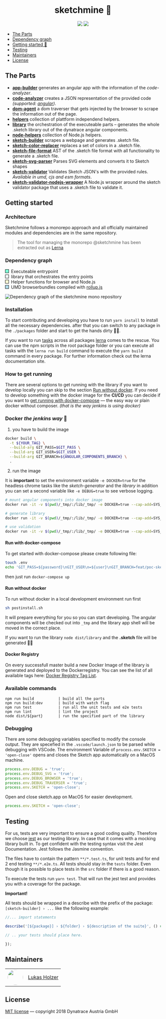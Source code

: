 <h1 align="center">sketchmine 💎</h1>

<p style="text-align: center">
<a href="https://lernajs.io/"><img src="https://img.shields.io/badge/maintained%20with-lerna-cc00ff.svg"></a>
<a href="https://github.com/facebook/jest"><img src="https://img.shields.io/badge/tested_with-jest-99424f.svg"></a>
</p>

* [The Parts](#the-parts)
* [Dependency graph](#dependency-graph)
* [Getting started 🚀](#installation)
* [Testing](#testing)
* [Maintainers](#maintainers)
* [License](#license)

## The Parts

* [**app-builder**](./packages/app-builder/README.md) generates an angular app with the information of the *code-analyzer*.
* [**code-analyzer**](./packages/code-analyzer/README.md) creates a JSON representation of the provided code *(supported: <a href="https://angular.io/">angular</a>)*.
* [**dom-agent**](./packages/dom-agent/README.md) a dom traverser that gets injected by the browser to scrape the information out of the page.
* [**helpers**](./packages/helpers/README.md) collection of plattform independend helpers.
* [**library**](./packages/library/README.md) the orchestration of the executeable parts – generates the whole .sketch library out of the dynatrace angular components.
* [**node-helpers**](./packages/node-helpers/README.md) collection of Node.js helpers.
* [**sketch-builder**](./packages/sketch-builder/README.md) scrapes a webpage and generates .sketch file.
* [**sketch-color-replacer**](./packages/sketch-color-replacer/README.md) replaces a set of colors in a .sketch file.
* [**sketch-file-format**](./packages/sketch-file-format/README.md) AST of the .sketch file format with all functionality to generate a .sketch file.
* [**sketch-svg-parser**](./packages/sketch-svg-parser/README.md) Parses SVG elements and converts it to Sketch shapes
* [**sketch-validator**](./packages/sketch-validator/README.md) Validates Sketch JSON's with the provided rules. *Available in umd, cjs and esm formats*.
* [**sketch-validator-nodejs-wrapper**](./packages/sketch-validator-nodejs-wrapper/README.md) A Node.js wrapper around the sketch validator package that uses a .sketch file to validate it.

## Getting started

### Architecture

Sketchmine follows a monorepo approach and all officially maintained modules and dependencies are in the same repository.

> The tool for managing the monorepo @sketchmine has been extracted out as [Lerna](https://github.com/lerna/lerna)


### Dependency graph

<ul style="list-style-type: none; padding: 0;">
  <li><span style="border: 1px solid black; width: 10px; height: 10px; display: inline-block;  margin-right: 7px; background: #7fffd4"></span>Executeable entrypoint</li>
  <li><span style="border: 1px solid black; width: 10px; height: 10px; display: inline-block;  margin-right: 7px; background: #f0ffff"></span>library that orchestrates the entry points</li>
  <li><span style="border: 1px solid black; width: 10px; height: 10px; display: inline-block;  margin-right: 7px; background: #fafad2"></span>Helper functions for browser and Node.js</li>
  <li><span style="border: 1px solid black; width: 10px; height: 10px; display: inline-block;  margin-right: 7px; background: #add8e6"></span>UMD browserbundles compiled with <a href="https://rollupjs.org/guide/en">rollup.js</a></li>
</ul>

![Dependency graph of the sketchmine mono repository](https://dt-cdn.net/images/dependency-graph-3920-82e93eaddf.png)


### Installation

To start contributing and developing you have to run `yarn install` to install all the necessary dependencies.
after that you can switch to any package in the `./packages` folder and start to get the hands dirty 👷🏼‍.

If you want to run [tasks](https://docs.npmjs.com/misc/scripts) across all packages [lerna](https://lernajs.io/) comes to the rescue. You can use the npm scripts in the root package folder or you can execute all tasks with the `lerna run build` command to execute the `yarn build` command in every package. For further information check out the lerna documentation site.


### How to get running

There are several options to get running with the library if you want to develop locally you can skip to the section [Run without docker](#run-without-docker). If you need to develop something with the docker image for the **CI/CD** you can decide if you want to [get running with docker-compose](#run-with-docker-compose) — the easy way or plain docker without composer. *(that is the way jenkins is using docker)*

### Docker *the jenkins way* 🐳

1. you have to build the image

  ```bash
  docker build \
    -t ${YOUR_TAG} \
    --build-arg GIT_PASS=$GIT_PASS \
    --build-arg GIT_USER=$GIT_USER \
    --build-arg GIT_BRANCH=${ANGULAR_COMPONENTS_BRANCH} \
    .
  ```

2. run the image

It is **important** to set the environment variable `-e DOCKER=true` for the headless chrome tasks like the *sketch-generator* and the *library* in addition you can set a second variable like `-e DEBUG=true` to see verbose logging.

  ```bash
  # mount angular components into docker image
  docker run -it -v $(pwd)/_tmp/:/lib/_tmp/ -e DOCKER=true --cap-add=SYS_ADMIN ${container} ls -lah _tmp

  # generate library
  docker run -it -v $(pwd)/_tmp/:/lib/_tmp/ -e DOCKER=true --cap-add=SYS_ADMIN ${container} node dist/library

  # use validation
  docker run -it -v $(pwd)/_tmp/:/lib/_tmp/ -e DOCKER=true --cap-add=SYS_ADMIN ${container} node dist/sketch-validator --file="/path/to/file.sketch"
  ```

#### Run with docker-compose

To get started with docker-compose please create following file:

```bash
touch .env
echo 'GIT_PASS=${password}\nGIT_USER\n=${user}\nGIT_BRANCH=feat/poc-sketch' > .env
```

then just run `docker-compose up`

#### Run without docker

To run without docker in a local development environment run first

```bash
sh postinstall.sh
```

It will prepare everything for you so you can start developing.
The angular components will be checked out into `_tmp` and the library app shell will be moved in the correct place.

If you want to run the library `node dist/library` and the **.sketch** file will be generated 🤘🏻

#### Docker Registry


On every successfull master build a new Docker Image of the library is generated and deployed to the Dockerregistry.
You can see the list of all available tags here: [Docker Registry Tag List](https://webkins.lab.dynatrace.org:5000/v2/ng-sketch/tags/list).


### Available commands

```
npm run build           | build all the parts
npm run build:dev       | build with watch flag
npm run test            | run all the unit tests and e2e tests
npm run lint            | lint the project
node dist/${part}       | run the specified part of the library
```

### Debugging

There are some debugging variables specified to modify the console output.
They are specefied in the `.vscode/launch.json` to be parsed while debugging with VSCode.
The environment Variable of `process.env.SKETCH = 'open-close'` opens and closes the Sketch app automatically on a MacOS machine.

``` javascript
process.env.DEBUG = 'true';
process.env.DEBUG_SVG = 'true';
process.env.DEBUG_BROWSER = 'true';
process.env.DEBUG_TRAVERSER = 'true';
process.env.SKETCH = 'open-close';
```

Open and close sketch.app on MacOS for easier development.

``` javascript
process.env.SKETCH = 'open-close';
```

## Testing

For us, tests are very important to ensure a good coding quality. Therefore we choose [jest](https://github.com/facebook/jest) as our testing library. In case that it comes with a mocking library built in. To get confident with the testing syntax visit the Jest Documentation. Jest follows the Jasmine convention.

The files have to contain the pattern `**/*.test.ts`, for unit tests and
for end 2 end testing `**/*.e2e.ts`. All tests should stay in the `tests` folder. Even though it is possible to place tests in the `src` folder if there is a good reason.

To execute the tests run `yarn test`. That will run the jest test and provides you with a coverage for the package.

**Important!**

All tests should be wrapped in a describe with the prefix of the package: `[sketch-builder] › ...` like the following example:

```typescript
//... import statements

describe('[${package}] › ${folder} › ${description of the suite}', () => {

// .. your tests should place here.

});
```

## Maintainers

<table>
  <tr>
    <td style="width: 50px; height: 50px;">
      <img src="https://avatars2.githubusercontent.com/u/11156362?s=460&v=4" style="border-radius: 50%; width: 100%;">
    </td>
    <td style="line-height: 50px;"><a href="https://github.com/lukasholzer">Lukas Holzer</a></td>
  </tr>
</table>

## License

[MIT license](LICENSE) — copyright 2018 Dynatrace Austria GmbH
